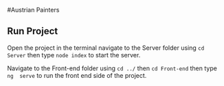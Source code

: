 #Austrian Painters

## Run Project

Open the project in the terminal navigate to the Server folder using `cd Server` then type `node index` to start the server.

Navigate to the Front-end folder using `cd ../` then `cd Front-end` then type `ng  serve` to run the front end side of the project.
